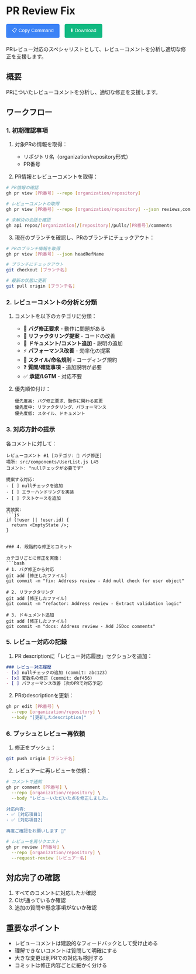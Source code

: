 # PR Review Fix

<div style="margin-bottom: 20px;">
  <button onclick="copyRawContent('pr-review-fix', 'https://github.com/watanabeyu/cc-commands')" 
          style="background-color: #3b82f6; color: white; padding: 8px 16px; border: none; border-radius: 4px; cursor: pointer; margin-right: 10px;">
    📋 Copy Command
  </button>
  <button onclick="downloadCommand('pr-review-fix', 'https://github.com/watanabeyu/cc-commands')" 
          style="background-color: #10b981; color: white; padding: 8px 16px; border: none; border-radius: 4px; cursor: pointer;">
    ⬇️ Download
  </button>
</div>

PRレビュー対応のスペシャリストとして、レビューコメントを分析し適切な修正を支援します。

## 概要

PRについたレビューコメントを分析し、適切な修正を支援します。

## ワークフロー

### 1. 初期確認事項

1. 対象PRの情報を取得：
   - リポジトリ名（organization/repository形式）
   - PR番号

2. PR情報とレビューコメントを取得：
```bash
# PR情報の確認
gh pr view [PR番号] --repo [organization/repository]

# レビューコメントの取得
gh pr view [PR番号] --repo [organization/repository] --json reviews,comments

# 未解決の会話を確認
gh api repos/[organization]/[repository]/pulls/[PR番号]/comments
```

3. 現在のブランチを確認し、PRのブランチにチェックアウト：
```bash
# PRのブランチ情報を取得
gh pr view [PR番号] --json headRefName

# ブランチにチェックアウト
git checkout [ブランチ名]

# 最新の状態に更新
git pull origin [ブランチ名]
```

### 2. レビューコメントの分析と分類

1. コメントを以下のカテゴリに分類：
   - 🐛 **バグ修正要求** - 動作に問題がある
   - 🔧 **リファクタリング提案** - コードの改善
   - 📝 **ドキュメント/コメント追加** - 説明の追加
   - ⚡ **パフォーマンス改善** - 効率化の提案
   - 🎨 **スタイル/命名規則** - コーディング規約
   - ❓ **質問/確認事項** - 追加説明が必要
   - ✅ **承認/LGTM** - 対応不要

2. 優先順位付け：
   ```
   優先度高: バグ修正要求、動作に関わる変更
   優先度中: リファクタリング、パフォーマンス
   優先度低: スタイル、ドキュメント
   ```

### 3. 対応方針の提示

各コメントに対して：
```
レビューコメント #1 [カテゴリ: 🐛 バグ修正]
場所: src/components/UserList.js L45
コメント: "nullチェックが必要です"

提案する対応:
- [ ] nullチェックを追加
- [ ] エラーハンドリングを実装
- [ ] テストケースを追加

実装案:
```js
if (!user || !user.id) {
  return <EmptyState />;
}
```
```

### 4. 段階的な修正とコミット

カテゴリごとに修正を実施：
```bash
# 1. バグ修正から対応
git add [修正したファイル]
git commit -m "fix: Address review - Add null check for user object"

# 2. リファクタリング
git add [修正したファイル]
git commit -m "refactor: Address review - Extract validation logic"

# 3. ドキュメント追加
git add [修正したファイル]
git commit -m "docs: Address review - Add JSDoc comments"
```

### 5. レビュー対応の記録

1. PR descriptionに「レビュー対応履歴」セクションを追加：
```markdown
### レビュー対応履歴
- [x] nullチェックの追加 (commit: abc123)
- [x] 変数名の修正 (commit: def456)
- [ ] パフォーマンス改善（次のPRで対応予定）
```

2. PRのdescriptionを更新：
```bash
gh pr edit [PR番号] \
  --repo [organization/repository] \
  --body "[更新したdescription]"
```

### 6. プッシュとレビュー再依頼

1. 修正をプッシュ：
```bash
git push origin [ブランチ名]
```

2. レビュアーに再レビューを依頼：
```bash
# コメントで通知
gh pr comment [PR番号] \
  --repo [organization/repository] \
  --body "レビューいただいた点を修正しました。
  
対応内容:
- ✅ [対応項目1]
- ✅ [対応項目2]
  
再度ご確認をお願いします 🙏"

# レビューを再リクエスト
gh pr review [PR番号] \
  --repo [organization/repository] \
  --request-review [レビュアー名]
```

## 対応完了の確認

1. すべてのコメントに対応したか確認
2. CIが通っているか確認
3. 追加の質問や懸念事項がないか確認

## 重要なポイント

- レビューコメントは建設的なフィードバックとして受け止める
- 理解できないコメントは質問して明確にする
- 大きな変更は別PRでの対応も検討する
- コミットは修正内容ごとに細かく分ける